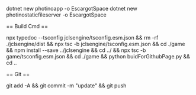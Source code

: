 dotnet new photinoapp -o EscargotSpace
dotnet new photinostaticfileserver -o EscargotSpace

== Build Cmd ==

npx typedoc --tsconfig jclsengine/tsconfig.esm.json && rm -rf ./jclsengine/dist && npx tsc -b jclsengine/tsconfig.esm.json && cd ./game && npm install --save ../jclsengine && cd ../ && npx tsc -b game/tsconfig.esm.json && cd ./game && python buidForGithubPage.py && cd ..

== Git ==

git add -A && git commit -m "update" && git push